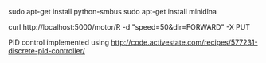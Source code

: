 sudo apt-get install python-smbus
sudo apt-get install minidlna

curl http://localhost:5000/motor/R -d "speed=50&dir=FORWARD" -X PUT

PID control implemented using http://code.activestate.com/recipes/577231-discrete-pid-controller/
